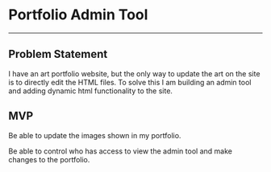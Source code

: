 # Portfolio Admin Tool

---

## Problem Statement
I have an art portfolio website, but the only way to update the art on the site is to directly edit the HTML files. To solve this I am building an admin tool and adding dynamic html functionality to the site. 

## MVP
Be able to update the images shown in my portfolio.

Be able to control who has access to view the admin tool and make changes to the portfolio.